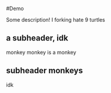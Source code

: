 #Demo

Some description! I forking hate 9 turtles

## a subheader, idk

monkey monkey is a monkey

## subheader monkeys

idk
